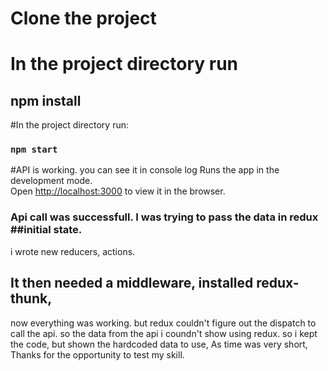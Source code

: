 # Clone the project


# In the project directory run 
##   npm install

#In the project directory run:
### `npm start`

#API is working. you can see it in console log
Runs the app in the development mode.\
Open [http://localhost:3000](http://localhost:3000) to view it in the browser.

### Api call was successfull. I was trying to pass the data in redux ##initial state. 
i wrote new reducers, actions. 
## It then needed a middleware, installed redux-thunk,
now everything was working. but redux couldn't figure out the dispatch to call the api.
so the data from the api i coundn't show using redux.
so i kept the code, but shown the hardcoded data to use,
As time was very short,
Thanks for the opportunity to test my skill.
